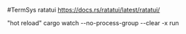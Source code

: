 #TermSys
ratatui
https://docs.rs/ratatui/latest/ratatui/

"hot reload"
cargo watch --no-process-group --clear -x run
